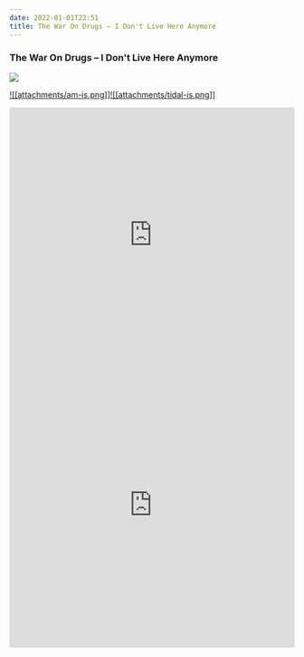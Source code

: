 ```yaml
---
date: 2022-01-01T22:51
title: The War On Drugs – I Don't Live Here Anymore
---
```

### The War On Drugs – I Don't Live Here Anymore
[![](https://img.discogs.com/LNnCCQjQ74Y4hdhVgErKJ5pZaDs=/fit-in/600x545/filters:strip_icc():format(jpeg):mode_rgb():quality(90)/discogs-images/R-20773747-1635525131-3270.jpeg.jpg)][1] 

[1]: https://www.discogs.com/release/20773747
[2]: https://music.apple.com/us/album/1576851901
[3]: https://listen.tidal.com/album/200919312

[![[attachments/am-is.png]]][2][![[attachments/tidal-is.png]]][3]

<iframe allow="autoplay *; encrypted-media *; fullscreen *" frameborder="0" height="450" style="width:100%;max-width:660px;overflow:hidden;background:transparent;" sandbox="allow-forms allow-popups allow-same-origin allow-scripts allow-storage-access-by-user-activation allow-top-navigation-by-user-activation" src="https://embed.music.apple.com/us/album/turn-blue/1576851901"></iframe>
<div style="position: relative; padding-bottom: 100%; height: 0; overflow: hidden; max-width: 100%;"><iframe src="https://embed.tidal.com/albums/200919312?layout=gridify" frameborder= "0" allowfullscreen style="position: absolute; top: 0; left: 0; width: 100%; height: 1px; min-height: 100%; margin: 0 auto;"></iframe></div>